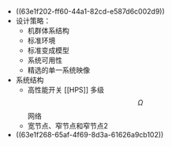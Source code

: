 - ((63e1f202-ff60-44a1-82cd-e587d6c002d9))
- 设计策略：
	- 机群体系结构
	- 标准环境
	- 标准变成模型
	- 系统可用性
	- 精选的单一系统映像
- 系统结构
	- 高性能开关 [[HPS]] 多级$$\Omega$$网络
	- 宽节点、窄节点和窄节点2
- ((63e1f268-65af-4f69-8d3a-61626a9cb102))